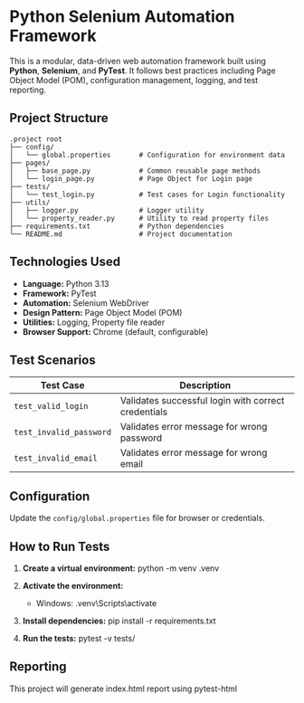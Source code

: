# Python Selenium Automation Framework

This is a modular, data-driven web automation framework built using **Python**, **Selenium**, and **PyTest**. It follows best practices including Page Object Model (POM), configuration management, logging, and test reporting.

## Project Structure

```
.project root
├── config/
│   └── global.properties       # Configuration for environment data
├── pages/
│   ├── base_page.py            # Common reusable page methods
│   └── login_page.py           # Page Object for Login page
├── tests/
│   └── test_login.py           # Test cases for Login functionality
├── utils/
│   ├── logger.py               # Logger utility
│   └── property_reader.py      # Utility to read property files
├── requirements.txt            # Python dependencies
└── README.md                   # Project documentation
```

## Technologies Used

- **Language:** Python 3.13  
- **Framework:** PyTest  
- **Automation:** Selenium WebDriver  
- **Design Pattern:** Page Object Model (POM)  
- **Utilities:** Logging, Property file reader  
- **Browser Support:** Chrome (default, configurable)

## Test Scenarios

| Test Case                  | Description                                |
|---------------------------|--------------------------------------------|
| `test_valid_login`        | Validates successful login with correct credentials |
| `test_invalid_password`   | Validates error message for wrong password |
| `test_invalid_email`  | Validates error message for wrong email  |

## Configuration

Update the `config/global.properties` file for browser or credentials.

## How to Run Tests

1. **Create a virtual environment:**
   python -m venv .venv

2. **Activate the environment:**
   - Windows:
     .venv\Scripts\activate

3. **Install dependencies:**
   pip install -r requirements.txt

4. **Run the tests:**
   pytest -v tests/

## Reporting
   This project will generate index.html report using pytest-html
